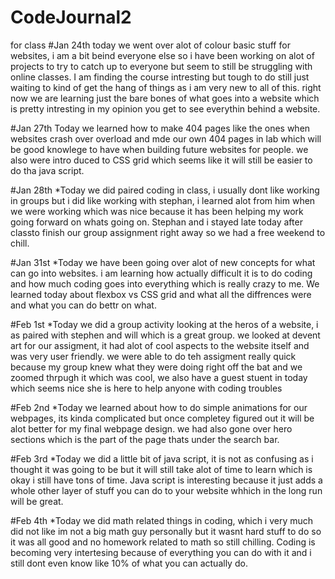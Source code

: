 # CodeJournal2
for class
#Jan 24th 
today we went over alot of colour basic stuff for websites, i am a bit beind everyone else so i have been working on alot of projects to try to catch up to everyone but seem to still be struggling with online classes. I am finding the course intresting but tough to do still just waiting to kind of get the hang of things as i am very new to all of this. right now we are learning just the bare bones of what goes into a website which is pretty intresting in my opinion you get to see everythin behind a website.

#Jan 27th
Today we learned how to make 404 pages like the ones when websites crash over overload and mde our own 404 pages in lab which will be good knowlege to have when building future websites for people. we also were intro duced to CSS grid which seems like it will still be easier to do tha java script.


#Jan 28th
*Today we did paired coding in class, i usually dont like working in groups but i did like working with stephan, i learned alot from him when we were working which was nice because it has been helping my work going forward on whats going on. Stephan and i stayed late today after classto finish our group assignment right away so we had a free weekend to chill.

#Jan 31st
*Today we have been going over alot of new concepts for what can go into websites. i am learning how actually difficult it is to do coding and how much coding goes into everything which is really crazy to me. We learned today about flexbox vs CSS grid and what all the diffrences were and what you can do bettr on what.

#Feb 1st
*Today we did a group activity looking at the heros of a website, i as paired with stephen and will which is a great group. we looked at devent art for our assigment, it had alot of cool aspects to the website itself and was very user friendly. we were able to do teh assigment really quick because my group knew what they were doing right off the bat and we zoomed thrpugh it which was cool, we also have a guest stuent in today which seems nice she is here to help anyone with coding troubles 


#Feb 2nd
*Today we learned about how to do simple animations for our webpages, its kinda complicated but once completey figured out it will be alot better for my final webpage design. we had also gone over hero sections which is the part of the page thats under the search bar.

#Feb 3rd
*Today we did a little bit of java script, it is not as confusing as i thought it was going to be but it will still take alot of time to learn which is okay i still have tons of time. Java script is interesting because it just adds a whole other layer of stuff you can do to your website whhich in the long run will be great.

#Feb 4th
*Today we did math related things in coding, which i very much did not like im not a big math guy personally but it wasnt hard stuff to do so it was all good and no homework related to math so still chilling. Coding is becoming very intertesing because of everything you can do with it and i still dont even know like 10% of what you can actually do.
